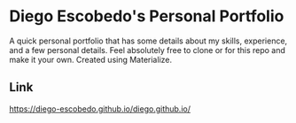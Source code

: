 # Diego Escobedo's Personal Portfolio

A quick personal portfolio that has some details about my skills, experience, and a few personal details. Feel absolutely free to clone or for this repo and make it your own. Created using Materialize.

## Link

https://diego-escobedo.github.io/diego.github.io/
